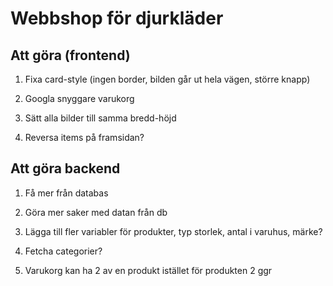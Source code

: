 # Webbshop för djurkläder

## Att göra (frontend)
1. Fixa card-style (ingen border, bilden går ut hela vägen, större knapp)
2. Googla snyggare varukorg
3. Sätt alla bilder till samma bredd-höjd

4. Reversa items på framsidan?

## Att göra backend
1. Få mer från databas
2. Göra mer saker med datan från db
2. Lägga till fler variabler för produkter, typ storlek, antal i varuhus, märke?
3. Fetcha categorier?

4. Varukorg kan ha 2 av en produkt istället för produkten 2 ggr